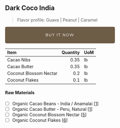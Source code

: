 ## Dark Coco India 
> Flavor profile: Guava | Peanut | Caramel 

[![Buy Now](/assets/images/buy-now.png "Buy Now")](https://shop.osocra.com/products/21052318)

| Item | Quantity | UoM  |
| :---     | ---:    | :--- |
| Cacao Nibs  | 0.35    | lb    |
| Cacao Butter   | 0.35    | lb    |
| Coconut Blossom Nectar    | 0.2      | lb      |
| Coconut Flakes     | 0.1      | lb      |

#### Raw Materials
- [ ] Organic Cacao Beans -  India / Anamalai [[1](/vendors/1)]
- [ ] Organic Cacao Butter - Peru, Natural [[1](/vendors/1)]
- [ ] Organic Coconut Blossom Nectar [[5](/vendors/5)]
- [ ] Organic Coconut Flakes [[6](/vendors/6)]
